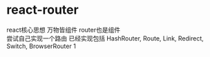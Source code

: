 # react-router
  react核心思想 万物皆组件 router也是组件  
  尝试自己实现一个路由 已经实现包括 HashRouter, Route, Link, Redirect, Switch, BrowserRouter
  1   
